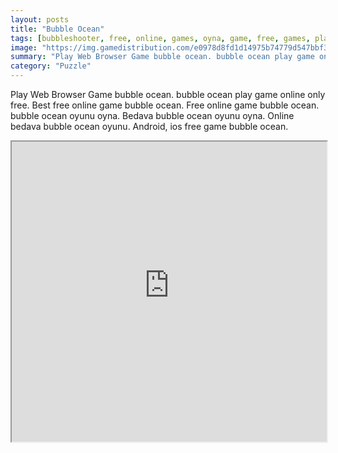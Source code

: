 ```yaml
---
layout: posts
title: "Bubble Ocean"
tags: [bubbleshooter, free, online, games, oyna, game, free, games, play, play, games]
image: "https://img.gamedistribution.com/e0978d8fd1d14975b74779d547bbf389.jpg"
summary: "Play Web Browser Game bubble ocean. bubble ocean play game online only free. Best free online game bubble ocean. Free online game bubble ocean. bubble ocean oyunu oyna. Bedava bubble ocean oyunu oyna. Online bedava bubble ocean oyunu. Android, ios free game bubble ocean."
category: "Puzzle"
---
```


Play Web Browser Game bubble ocean. bubble ocean play game online only free. Best free online game bubble ocean. Free online game bubble ocean. bubble ocean oyunu oyna. Bedava bubble ocean oyunu oyna. Online bedava bubble ocean oyunu. Android, ios free game bubble ocean.

<iframe width="100%" height="480px;" src="https://html5.gamedistribution.com/e0978d8fd1d14975b74779d547bbf389/"></iframe>